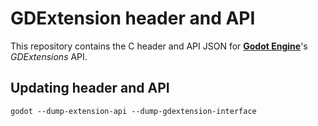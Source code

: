 # GDExtension header and API

This repository contains the C header and API JSON for
[**Godot Engine**](https://github.com/godotengine/godot)'s *GDExtensions* API.

## Updating header and API

```
godot --dump-extension-api --dump-gdextension-interface
```
